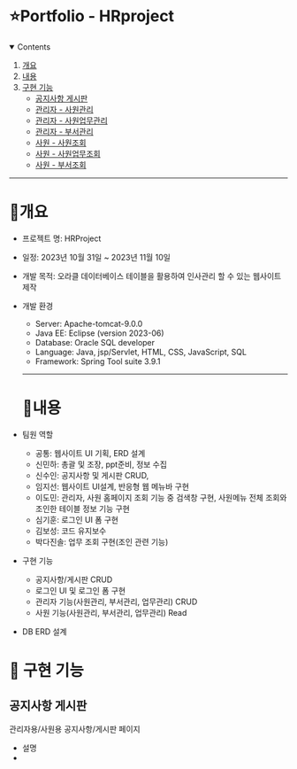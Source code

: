 ﻿# ⭐️Portfolio - HRproject

<!-- contents -->
<details open="open">
  <summary>Contents</summary>
  <ol>
    <li>
      <a href="#개요">개요</a>
    </li>
    <li>
      <a href="#내용">내용</a>
    </li>
    <li><a href="#구현-기능">구현 기능</a>
      <ul>
        <li><a href="#notice">공지사항 게시판</a></li>
        <li><a href="#member">관리자 - 사원관리</a></li>
        <li><a href="#board">관리자 - 사원업무관리</a></li>
        <li><a href="#reply">관리자 - 부서관리</a></li>
        <li><a href="#member">사원 - 사원조회</a></li>
        <li><a href="#board">사원 - 사원업무조회</a></li>
        <li><a href="#reply">사원 - 부서조회</a></li>
      </ul>
    </li>
  </ol>
</details>

----------
# 📝개요

* 프로젝트 명: HRProject

* 일정: 2023년 10월 31일 ~ 2023년 11월 10일

* 개발 목적: 오라클 데이터베이스 테이블을 활용하여 인사관리 할 수 있는 웹사이트 제작

* 개발 환경
  - Server: Apache-tomcat-9.0.0
  - Java EE: Eclipse (version 2023-06)
  - Database: Oracle SQL developer
  - Language: Java, jsp/Servlet, HTML, CSS, JavaScript, SQL
  - Framework: Spring Tool suite 3.9.1
  ----------
  # 📝내용
  
* 팀원 역할
  - 공통:  웹사이트 UI 기획, ERD 설계
  - 신민하: 총괄 및 조장, ppt준비, 정보 수집
  - 신수인: 공지사항 및 게시판 CRUD,
  - 임지선: 웹사이트 UI설계,  반응형 웹 메뉴바 구현
  - 이도민: 관리자, 사원 홈페이지 조회 기능 중 검색창 구현, 사원메뉴 전체 조회와 조인한 테이블 정보 기능 구현
  - 심기훈: 로그인 UI 폼 구현
  - 김보성: 코드 유지보수
  - 박다진솔: 업무 조회 구현(조인 관련 기능)

* 구현 기능
  - 공지사항/게시판 CRUD
  - 로그인 UI 및 로그인 폼 구현
  - 관리자 기능(사원관리, 부서관리, 업무관리) CRUD
  - 사원 기능(사원관리, 부서관리, 업무관리) Read

 * DB ERD 설계

   
# 📝 구현 기능

## 공지사항 게시판


관리자용/사원용 공지사항/게시판 페이지
* 설명
* 
